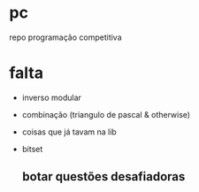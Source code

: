 # pc
repo programação competitiva

# falta
* inverso modular
* combinação (triangulo de pascal & otherwise)
* coisas que já tavam na lib
* bitset

  ## botar questões desafiadoras
